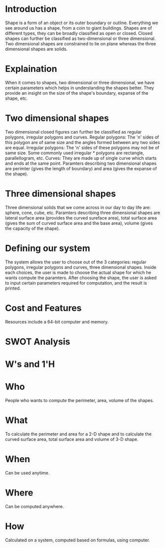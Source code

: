 # Introduction
Shape is a form of an object or its outer boundary or outline. Everything we see around us has a shape, from a coin to giant buildings. Shapes are of different types, they can be broadly classified as open or closed. Closed shapes can further be classified as two-dimensional or three dimensional. Two dimensional shapes are constrained to lie on plane whereas the three dimensional shapes are solids.

# Explaination
When it comes to shapes, two dimensional or three dimensional, we have certain parameters which helps in understanding the shapes better. They provide an insight on the size of the shape's boundary, expanse of the shape, etc.

# Two dimensional shapes
Two dimensional closed figures can further be classified as regular polygons, irregular polygons and curves.
Regular polygons: The 'n' sides of this polygon are of same size and the angles formed between any two sides are equal.
Irregular polygons: The 'n' sides of these polygons may not be of same size. Some commonly used irregular * polygons are rectangle, parallellogram, etc.
Curves: They are made up of single curve which starts and ends at the same point.
Paramters describing two dimensional shapes are perimter (gives the length of boundary) and area (gives the expanse of the shape).

# Three dimensional shapes
Three dimensional solids that we come across in our day to day life are: sphere, cone, cube, etc.
Paramters describing three dimensional shapes are lateral surface area (provides the curved sureface area), total surface area (gives the sum of curved surface area and the base area), volume (gives the capacity of the shape).

# Defining our system
The system allows the user to choose out of the 3 categories: regular polygons, irregular polygons and curves, three dimensional shapes.
Inside each choices, the user is made to choose the actual shape for which he wants compute the paramters.
After choosing the shape, the user is asked to input certain parameters required for computation, and the result is printed.

# Cost and Features
Resources include a 64-bit computer and memory.

# SWOT Analysis


# W's and 1'H

# Who
People who wants to compute the perimeter, area, volume of the shapes.

# What
To calculate the perimeter and area for a 2-D shape and to calculate the curved surface area, total surface area and volume of 3-D shape.

# When
Can be used anytime.

# Where
Can be computed anywhere.

# How
Calculated on a system, computed based on formulas, using computer.
